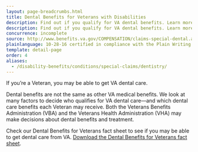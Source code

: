 ```yaml
---
layout: page-breadcrumbs.html
title: Dental Benefits for Veterans with Disabilities
description: Find out if you qualify for VA dental benefits. Learn more about this disability benefit from the VA dental benefits fact sheet.
description: Find out if you qualify for VA dental benefits. Learn more about this disability benefit from the VA dental benefits fact sheet.
concurrence: incomplete
source: http://www.benefits.va.gov/COMPENSATION/claims-special-dental.asp
plainlanguage: 10-28-16 certified in compliance with the Plain Writing Act
template: detail-page
order: 4
aliases:
  - /disability-benefits/conditions/special-claims/dentistry/
---
```


<div class="va-introtext">

If you’re a Veteran, you may be able to get VA dental care.

</div>

Dental benefits are not the same as other VA medical benefits. We look at many factors to decide who qualifies for VA dental care—and which dental care benefits each Veteran may receive. Both the Veterans Benefits Administration (VBA) and the Veterans Health Administration (VHA) may make decisions about dental benefits and treatment.

Check our Dental Benefits for Veterans fact sheet to see if you may be able to get dental care from VA. [Download the Dental Benefits for Veterans fact sheet](https://www.va.gov/healthbenefits/resources/publications/IB10-442_dental_benefits_for_veterans_2_14.pdf).


